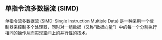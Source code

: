 ## 单指令流多数据流 (SIMD)

单指令流多数据流 (SIMD: Single Instruction Multiple Data) 是一种采用一个控制器来控制多个处理器，同时对一组数据（又称“数据向量”）中的每一个分别执行相同的操作从而实现空间上的并行性的技术。

